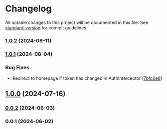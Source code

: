 # Changelog

All notable changes to this project will be documented in this file. See [standard-version](https://github.com/conventional-changelog/standard-version) for commit guidelines.

### [1.0.2](https://github.com/IbraheemAljolani/POSv2/compare/v1.0.1...v1.0.2) (2024-08-11)

### [1.0.1](https://github.com/IbraheemAljolani/POSv2/compare/v0.0.1...v1.0.1) (2024-08-04)


### Bug Fixes

* Redirect to homepage if token has changed in AuthInterceptor ([7bfc0e8](https://github.com/IbraheemAljolani/POSv2/commit/7bfc0e8f717aa35421bf00827ccd2b92fa600ace))

## [1.0.0](https://github.com/IbraheemAljolani/POSv2/compare/v0.0.1...v1.0.0) (2024-07-16)

### [0.0.2](https://github.com/IbraheemAljolani/POSv2/compare/v0.0.1...v0.0.2) (2024-06-03)

### 0.0.1 (2024-06-02)
